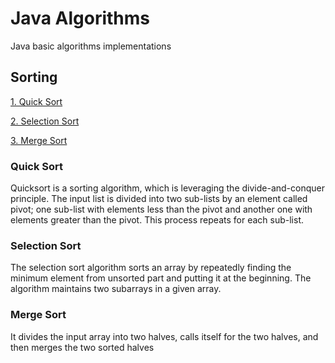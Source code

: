 # Java Algorithms
Java basic algorithms implementations

## Sorting

[1. Quick Sort](#quick-sort)

[2. Selection Sort](#selection-sort)

[3. Merge Sort](#merge-sort)

### Quick Sort
Quicksort is a sorting algorithm, which is leveraging the divide-and-conquer principle.
The input list is divided into two sub-lists by an element called pivot; one sub-list with elements less than the pivot and another one with elements greater than the pivot. This process repeats for each sub-list.
### Selection Sort
The selection sort algorithm sorts an array by repeatedly finding the minimum element from unsorted part and putting it at the beginning. The algorithm maintains two subarrays in a given array.
### Merge Sort
 It divides the input array into two halves, calls itself for the two halves, and then merges the two sorted halves